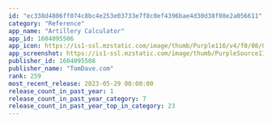 ```yaml
---
id: "ec338d4806ff074c8bc4e253e03733e7f8c0ef4396bae4d30d38f08e2a056611"
category: "Reference"
app_name: "Artillery Calculator"
app_id: 1604095506
app_icon: https://is1-ssl.mzstatic.com/image/thumb/Purple116/v4/f0/08/02/f008024c-c8c0-3988-6226-b51dae84e60c/AppIcon-0-1x_U007emarketing-0-8-0-85-220.png/1024x1024bb.png
app_screenshot: https://is1-ssl.mzstatic.com/image/thumb/PurpleSource116/v4/49/fd/f4/49fdf424-33a9-8a2f-4556-e216df0a1d78/fd97b2c2-a9ed-40d9-bd95-2a2f682bceb5_Simulator_Screen_Shot_-_iPhone_11_Pro_Max_-_2022-01-26_at_18.31.47.png/1242x2688bb.png
publisher_id: 1604095508
publisher_name: "TomDave.com"
rank: 259
most_recent_release: 2023-05-29 00:00:00
release_count_in_past_year: 1
release_count_in_past_year_category: 7
release_count_in_past_year_top_in_category: 23
---
```

